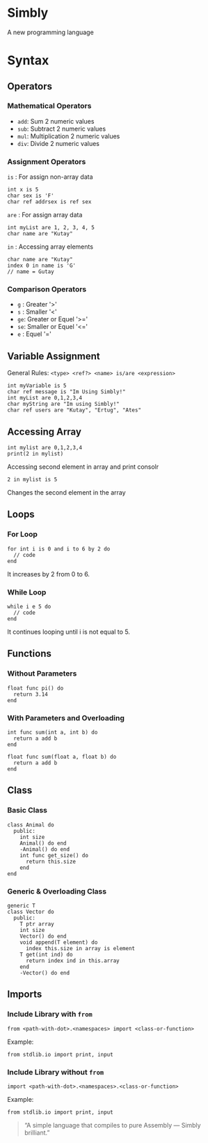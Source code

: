 # Simbly
  A new programming language

# Syntax

## Operators
### Mathematical Operators
  - `add`: Sum 2 numeric values
  - `sub`: Subtract 2 numeric values
  - `mul`: Multiplication 2 numeric values
  - `div`: Divide 2 numeric values
### Assignment Operators
  `is`  : For assign non-array data
  ```
  int x is 5
  char sex is 'F'
  char ref addrsex is ref sex
  ```
  `are` : For assign array data
  ```
  int myList are 1, 2, 3, 4, 5
  char name are "Kutay"
  ```
  `in`  : Accessing array elements
  ```
  char name are "Kutay"
  index 0 in name is 'G'
  // name = Gutay
  ```
### Comparison Operators
  - `g` : Greater '>'
  - `s` : Smaller '<'
  - `ge`: Greater or Equel '>='
  - `se`: Smaller or Equel '<='
  - `e` : Equel '='

## Variable Assignment
  General Rules:
  `<type> <ref?> <name> is/are <expression>`
  ```
  int myVariable is 5
  char ref message is "Im Using Simbly!"
  int myList are 0,1,2,3,4
  char myString are "Im using Simbly!"
  char ref users are "Kutay", "Ertug", "Ates"
  ```

## Accessing Array
  ```
  int mylist are 0,1,2,3,4
  print(2 in mylist)
  ```
  Accessing second element in array and print consolr

  ```
  2 in mylist is 5
  ```
  Changes the second element in the array

## Loops
### For Loop
  ```
  for int i is 0 and i to 6 by 2 do
    // code
  end
  ```
  It increases by 2 from 0 to 6.

### While Loop
  ```
  while i e 5 do
    // code
  end
  ```
  It continues looping until i is not equal to 5.

## Functions
### Without Parameters
  ```
  float func pi() do
    return 3.14
  end
  ```
### With Parameters and Overloading 
  ```
  int func sum(int a, int b) do
    return a add b
  end
  
  float func sum(float a, float b) do
    return a add b
  end
  ```
## Class
### Basic Class
  ```
  class Animal do
    public:
      int size
      Animal() do end
      -Animal() do end
      int func get_size() do
        return this.size
      end
  end
  ```
### Generic & Overloading Class
  ```
  generic T
  class Vector do
    public:
      T ptr array
      int size
      Vector() do end
      void append(T element) do
        index this.size in array is element
      T get(int ind) do
        return index ind in this.array
      end
      -Vector() do end
  ```

## Imports
### Include Library with `from`
  ```
  from <path-with-dot>.<namespaces> import <class-or-function>
  ```
  Example:
  ```
  from stdlib.io import print, input
  ```
### Include Library without `from`
  ```
  import <path-with-dot>.<namespaces>.<class-or-function>
  ```
  Example:
  ```
  from stdlib.io import print, input
  ```

> “A simple language that compiles to pure Assembly — Simbly brilliant.”
 
